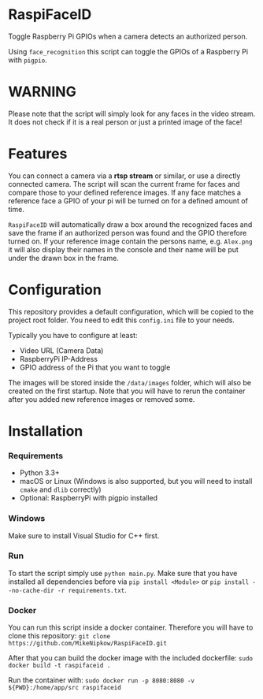 # RaspiFaceID
Toggle Raspberry Pi GPIOs when a camera detects an authorized person.

Using ``face_recognition`` this script can toggle the GPIOs of a Raspberry Pi with ``pigpio``.

# WARNING
Please note that the script will simply look for any faces in the video stream. It does not check if it is a real person or just a printed image of the face!

# Features
You can connect a camera via a __rtsp stream__ or similar, or use a directly connected camera. The script will scan the current frame for faces and compare those to your defined reference images. If any face matches a reference face a GPIO of your pi will be turned on for a defined amount of time.

``RaspiFaceID`` will automatically draw a box around the recognized faces and save the frame if an authorized person was found and the GPIO therefore turned on. If your reference image contain the persons name, e.g. ``Alex.png`` it will also display their names in the console and their name will be put under the drawn box in the frame.

# Configuration
This repository provides a default configuration, which will be copied to the project root folder. You need to edit this ``config.ini`` file to your needs.

Typically you have to configure at least:
- Video URL (Camera Data)
- RaspberryPi IP-Address
- GPIO address of the Pi that you want to toggle

The images will be stored inside the ``/data/images`` folder, which will also be created on the first startup. Note that you will have to rerun the container after you added new reference images or removed some.

# Installation
### Requirements
- Python 3.3+
- macOS or Linux (Windows is also supported, but you will need to install ``cmake`` and ``dlib`` correctly)
- Optional: RaspberryPi with pigpio installed

### Windows
Make sure to install Visual Studio for C++ first.

### Run
To start the script simply use ``python main.py``. Make sure that you have installed all dependencies before via ``pip install <Module>`` or ``pip install --no-cache-dir -r requirements.txt``.

### Docker
You can run this script inside a docker container. Therefore you will have to clone this repository:
 ```git clone https://github.com/MikeNipkow/RaspiFaceID.git```

After that you can build the docker image with the included dockerfile:
 ```sudo docker build -t raspifaceid .```

Run the container with:
 ```sudo docker run -p 8080:8080 -v ${PWD}:/home/app/src raspifaceid```
